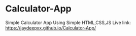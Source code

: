 # Calculator-App
Simple Calculator App Using Simple HTML,CSS,JS
Live link: https://jaydeepxx.github.io/Calculator-App/
